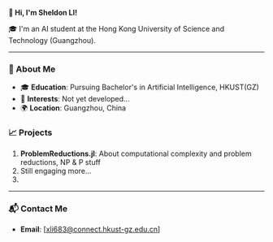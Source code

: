 **👋 Hi, I'm Sheldon LI!**

🎓 I'm an AI student at the Hong Kong University of Science and Technology (Guangzhou).

---

### 🌟 About Me

- 🎓 **Education**: Pursuing Bachelor's in Artificial Intelligence, HKUST(GZ)
- 🤠 **Interests**: Not yet developed...
- 🌍 **Location**: Guangzhou, China

### 📈 Projects

1. **ProblemReductions.jl**: About computational complexity and problem reductions, NP & P stuff
2. Still engaging more...
3. 
---

### 📬 Contact Me

- **Email**: [xli683@connect.hkust-gz.edu.cn]



